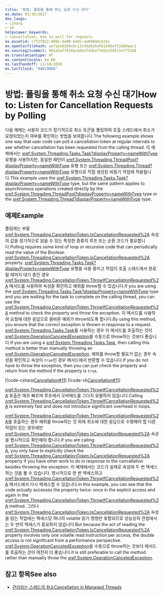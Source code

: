 ```yaml
---
title: '방법: 폴링을 통해 취소 요청 수신 대기'
ms.date: 03/30/2017
dev_langs:
- csharp
- vb
helpviewer_keywords:
- cancellation, how to poll for requests
ms.assetid: c7f2f022-d08e-4e00-b4eb-ae84844cb1bc
ms.openlocfilehash: ae7a2e0269c0c12c4dabe5e561e9bef53100aac1
ms.sourcegitcommit: 965a5af7918acb0a3fd3baf342e15d511ef75188
ms.translationtype: HT
ms.contentlocale: ko-KR
ms.lasthandoff: 11/18/2020
ms.locfileid: "94819866"
---
```

# <a name="how-to-listen-for-cancellation-requests-by-polling"></a><span data-ttu-id="53a84-102">방법: 폴링을 통해 취소 요청 수신 대기</span><span class="sxs-lookup"><span data-stu-id="53a84-102">How to: Listen for Cancellation Requests by Polling</span></span>
<span data-ttu-id="53a84-103">다음 예제는 사용자 코드가 정기적으로 취소 토큰을 폴링하여 호출 스레드에서 취소가 요청되었는지 여부를 확인하는 방법을 보여줍니다.</span><span class="sxs-lookup"><span data-stu-id="53a84-103">The following example shows one way that user code can poll a cancellation token at regular intervals to see whether cancellation has been requested from the calling thread.</span></span> <span data-ttu-id="53a84-104">이 예제에서는 <xref:System.Threading.Tasks.Task?displayProperty=nameWithType> 유형을 사용하지만, 동일한 패턴이 <xref:System.Threading.ThreadPool?displayProperty=nameWithType> 유형 또는 <xref:System.Threading.Thread?displayProperty=nameWithType> 유형으로 직접 생성된 비동기 작업에 적용됩니다.</span><span class="sxs-lookup"><span data-stu-id="53a84-104">This example uses the <xref:System.Threading.Tasks.Task?displayProperty=nameWithType> type, but the same pattern applies to asynchronous operations created directly by the <xref:System.Threading.ThreadPool?displayProperty=nameWithType> type or the <xref:System.Threading.Thread?displayProperty=nameWithType> type.</span></span>  
  
## <a name="example"></a><span data-ttu-id="53a84-105">예제</span><span class="sxs-lookup"><span data-stu-id="53a84-105">Example</span></span>  
 <span data-ttu-id="53a84-106">폴링에는 부울 <xref:System.Threading.CancellationToken.IsCancellationRequested%2A> 속성의 값을 정기적으로 읽을 수 있는 특정한 종류의 루프 또는 순환 코드가 필요합니다.</span><span class="sxs-lookup"><span data-stu-id="53a84-106">Polling requires some kind of loop or recursive code that can periodically read the value of the Boolean <xref:System.Threading.CancellationToken.IsCancellationRequested%2A> property.</span></span> <span data-ttu-id="53a84-107"><xref:System.Threading.Tasks.Task?displayProperty=nameWithType> 유형을 사용 중이고 작업이 호출 스레드에서 완료될 때까지 대기 중인 경우 <xref:System.Threading.CancellationToken.ThrowIfCancellationRequested%2A> 메서드를 사용하여 속성을 확인하고 예외를 throw할 수 있습니다.</span><span class="sxs-lookup"><span data-stu-id="53a84-107">If you are using the <xref:System.Threading.Tasks.Task?displayProperty=nameWithType> type and you are waiting for the task to complete on the calling thread, you can use the <xref:System.Threading.CancellationToken.ThrowIfCancellationRequested%2A> method to check the property and throw the exception.</span></span> <span data-ttu-id="53a84-108">이 메서드를 사용하여 요청에 대한 응답으로 올바른 예외가 throw되도록 합니다.</span><span class="sxs-lookup"><span data-stu-id="53a84-108">By using this method, you ensure that the correct exception is thrown in response to a request.</span></span> <span data-ttu-id="53a84-109"><xref:System.Threading.Tasks.Task>를 사용하는 경우 이 메서드를 호출하는 것이 <xref:System.OperationCanceledException>를 수동으로 throw하는 것보다 좋습니다.</span><span class="sxs-lookup"><span data-stu-id="53a84-109">If you are using a <xref:System.Threading.Tasks.Task>, then calling this method is better than manually throwing an <xref:System.OperationCanceledException>.</span></span> <span data-ttu-id="53a84-110">예외를 throw할 필요가 없는 경우 속성을 확인하고 속성이 `true`인 경우 메서드에서 반환할 수 있습니다.</span><span class="sxs-lookup"><span data-stu-id="53a84-110">If you do not have to throw the exception, then you can just check the property and return from the method if the property is `true`.</span></span>  
  
 [!code-csharp[Cancellation#11](../../../samples/snippets/csharp/VS_Snippets_Misc/cancellation/cs/cancellationex11.cs#11)]
 [!code-vb[Cancellation#11](../../../samples/snippets/visualbasic/VS_Snippets_Misc/cancellation/vb/cancellationex11.vb#11)]  
  
 <span data-ttu-id="53a84-111"><xref:System.Threading.CancellationToken.ThrowIfCancellationRequested%2A> 호출은 매우 빠르며 루프에서 오버헤드를 그다지 유발하지 않습니다.</span><span class="sxs-lookup"><span data-stu-id="53a84-111">Calling <xref:System.Threading.CancellationToken.ThrowIfCancellationRequested%2A> is extremely fast and does not introduce significant overhead in loops.</span></span>  
  
 <span data-ttu-id="53a84-112"><xref:System.Threading.CancellationToken.ThrowIfCancellationRequested%2A>를 호출하는 경우 예외를 throw하는 것 외에 취소에 대한 응답으로 수행해야 할 다른 작업이 있는 경우에만 <xref:System.Threading.CancellationToken.IsCancellationRequested%2A> 속성을 명시적으로 확인해야 합니다.</span><span class="sxs-lookup"><span data-stu-id="53a84-112">If you are calling <xref:System.Threading.CancellationToken.ThrowIfCancellationRequested%2A>, you only have to explicitly check the <xref:System.Threading.CancellationToken.IsCancellationRequested%2A> property if you have other work to do in response to the cancellation besides throwing the exception.</span></span> <span data-ttu-id="53a84-113">이 예제에서는 코드가 실제로 속성에 두 번 액세스하는 것을 볼 수 있습니다. 명시적으로 한 번 액세스하고 <xref:System.Threading.CancellationToken.ThrowIfCancellationRequested%2A> 메서드에서 다시 액세스할 수 있습니다.</span><span class="sxs-lookup"><span data-stu-id="53a84-113">In this example, you can see that the code actually accesses the property twice: once in the explicit access and again in the <xref:System.Threading.CancellationToken.ThrowIfCancellationRequested%2A> method.</span></span> <span data-ttu-id="53a84-114">그러나 <xref:System.Threading.CancellationToken.IsCancellationRequested%2A> 속성을 읽는 작업에는 액세스당 하나의 volatile 읽기 명령만 포함되므로 성능상의 관점에서는 두 번의 액세스가 중요하지 않습니다.</span><span class="sxs-lookup"><span data-stu-id="53a84-114">But because the act of reading the <xref:System.Threading.CancellationToken.IsCancellationRequested%2A> property involves only one volatile read instruction per access, the double access is not significant from a performance perspective.</span></span> <span data-ttu-id="53a84-115"><xref:System.OperationCanceledException>을 수동으로 throw하는 것보다 메서드를 호출하는 것이 여전히 더 좋습니다.</span><span class="sxs-lookup"><span data-stu-id="53a84-115">It is still preferable to call the method rather than manually throw the <xref:System.OperationCanceledException>.</span></span>  
  
## <a name="see-also"></a><span data-ttu-id="53a84-116">참고 항목</span><span class="sxs-lookup"><span data-stu-id="53a84-116">See also</span></span>

- [<span data-ttu-id="53a84-117">관리되는 스레드의 취소</span><span class="sxs-lookup"><span data-stu-id="53a84-117">Cancellation in Managed Threads</span></span>](cancellation-in-managed-threads.md)
